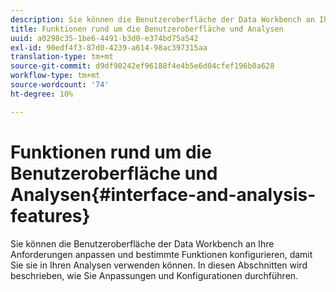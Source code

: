 ```yaml
---
description: Sie können die Benutzeroberfläche der Data Workbench an Ihre Anforderungen anpassen und bestimmte Funktionen konfigurieren, damit Sie sie in Ihren Analysen verwenden können. In diesen Abschnitten wird beschrieben, wie Sie Anpassungen und Konfigurationen durchführen.
title: Funktionen rund um die Benutzeroberfläche und Analysen
uuid: a0298c35-1be6-4491-b3d0-e374bd75a542
exl-id: 90edf4f3-87d0-4239-a614-98ac397315aa
translation-type: tm+mt
source-git-commit: d9df90242ef96188f4e4b5e6d04cfef196b0a628
workflow-type: tm+mt
source-wordcount: '74'
ht-degree: 10%

---
```


# Funktionen rund um die Benutzeroberfläche und Analysen{#interface-and-analysis-features}

Sie können die Benutzeroberfläche der Data Workbench an Ihre Anforderungen anpassen und bestimmte Funktionen konfigurieren, damit Sie sie in Ihren Analysen verwenden können. In diesen Abschnitten wird beschrieben, wie Sie Anpassungen und Konfigurationen durchführen.
